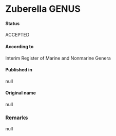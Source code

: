 # Zuberella GENUS

#### Status
ACCEPTED

#### According to
Interim Register of Marine and Nonmarine Genera

#### Published in
null

#### Original name
null

### Remarks
null